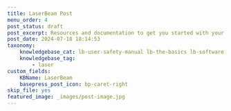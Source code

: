 ```yaml
---
title: LaserBeam Post
menu_order: 4
post_status: draft
post_excerpt: Resources and documentation to get you started with your LaserBeam. You will find info about routers, software, assembly, end mills - everything you need to get started.
post_date: 2024-07-18 18:14:53
taxonomy:
    knowledgebase_cat: lb-user-safety-manual lb-the-basics lb-software lb-assembly lb-advanced
    knowledgebase_tag:
        - laser
custom_fields:
    KBName: LaserBeam
    basepress_post_icon: bp-caret-right
skip_file: yes
featured_image: _images/post-image.jpg
---
```


